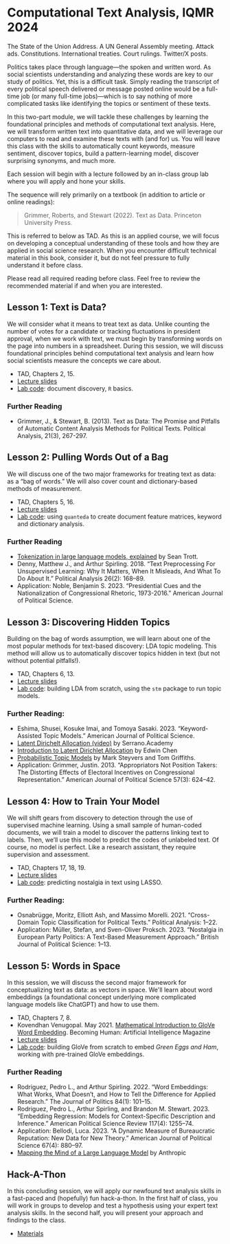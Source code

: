 # Computational Text Analysis, IQMR 2024

The State of the Union Address. A UN General Assembly meeting. Attack ads. Constitutions. International treaties. Court rulings. Twitter/X posts. 

Politics takes place through language—the spoken and written word. As social scientists understanding and analyzing these words are key to our study of politics. Yet, this is a difficult task. Simply reading the transcript of every political speech delivered or message posted online would be a full-time job (or many full-time jobs)—which is to say nothing of more complicated tasks like identifying the topics or sentiment of these texts.

In this two-part module, we will tackle these challenges by learning the foundational principles and methods of computational text analysis. Here, we will transform written text into quantitative data, and we will leverage our computers to read and examine these texts with (and for) us. You will leave this class with the skills to automatically count keywords, measure sentiment, discover topics, build a pattern-learning model, discover surprising synonyms, and much more. 

Each session will begin with a lecture followed by an in-class group lab where you will apply and hone your skills.

The sequence will rely primarily on a textbook (in addition to article or online readings): 

> Grimmer, Roberts, and Stewart (2022). Text as Data. Princeton University Press. 

This is referred to below as TAD. As this is an applied course, we will focus on developing a conceptual understanding of these tools and how they are applied in social science research. When you encounter difficult technical material in this book, consider it, but do not feel pressure to fully understand it before class. 

Please read all required reading before class. Feel free to review the recommended material if and when you are interested. 

## Lesson 1: Text is Data?

We will consider what it means to treat text as data. Unlike counting the number of votes for a candidate or tracking fluctuations in president approval, when we work with text, we must begin by transforming words on the page into numbers in a spreadsheet. During this session, we will discuss foundational principles behind computational text analysis and learn how social scientists measure the concepts we care about. 

- TAD, Chapters 2, 15.
- [Lecture slides](iqmr1-intro/iqmr1-intro.pdf)
- [Lab code](iqmr1-intro/iqmr-lab-1.R): document discovery, `R` basics.

### Further Reading
- Grimmer, J., & Stewart, B. (2013). Text as Data: The Promise and Pitfalls of Automatic Content Analysis Methods for Political Texts. Political Analysis, 21(3), 267-297.


## Lesson 2: Pulling Words Out of a Bag

We will discuss one of the two major frameworks for treating text as data: as a “bag of words.” We will also cover count and dictionary-based methods of measurement. 

- TAD, Chapters 5, 16.
- [Lecture slides](iqmr2-dicts/iqmr2-dicts.pdf)
- [Lab code](iqmr2-dicts/iqmr-lab-2.R): using `quanteda` to create document feature matrices, keyword and dictionary analysis. 

### Further Reading
- [Tokenization in large language models, explained](https://seantrott.substack.com/p/tokenization-in-large-language-models?publication_id=1003231&post_id=143614250&isFreemail=true&r=ecfmx&triedRedirect=true) by Sean Trott.
- Denny, Matthew J., and Arthur Spirling. 2018. “Text Preprocessing For Unsupervised Learning: Why It Matters, When It Misleads, And What To Do About It.” Political Analysis 26(2): 168–89. 
- Application: Noble, Benjamin S. 2023. “Presidential Cues and the Nationalization of Congressional Rhetoric, 1973-2016.” American Journal of Political Science.

## Lesson 3: Discovering Hidden Topics

Building on the bag of words assumption, we will learn about one of the most popular methods for text-based discovery: LDA topic modeling. This method will allow us to automatically discover topics hidden in text (but not without potential pitfalls!). 

- TAD, Chapters 6, 13.
- [Lecture slides](iqmr3-lda/iqmr3-lda.pdf)
- [Lab code](iqmr3-lda/iqmr-lab-3.R): building LDA from scratch, using the `stm` package to run topic models.

### Further Reading:
- Eshima, Shusei, Kosuke Imai, and Tomoya Sasaki. 2023. “Keyword-Assisted Topic Models.” American Journal of Political Science. 
- [Latent Dirichelt Allocation (video)](https://www.youtube.com/watch?v=T05t-SqKArY) by Serrano.Academy
- [Introduction to Latent Dirichlet Allocation](https://arc.net/l/quote/ddscyjzt) by Edwin Chen
- [Probabilistic Topic Models](https://d1wqtxts1xzle7.cloudfront.net/81715/sbmq8q4bog4w4yg3ip1.pdf?1425068854=&response-content-disposition=inline%3B+filename%3Dpdf.pdf&Expires=1717897918&Signature=IyuZ1fehyoWkWrdKvBXboUV~bKu29ngNASDoECSpWaoSc4CUO88YIyNO4Sz6cMUR07gWP2ydOsfTlyCbo~r4oCZcwzrhbqGfEKeyPlq7dypt0~AfS5mwVk3QhxaxwhstqLgpmZwQZo1vnD8vA3yOvOJYxKbY6N2mq~Y5-tZP26LZ53T0MMVFB4qooofg1HF8ZJL6-g~dV-7jvylNpaHkU7fd6RmX3XMYlKh38KlB3DxXEY3pVTAMl84lVaAz57WPdCaQF2Nu3GqQuJDdFtItRxvv8LSC5NwzEDAoLuNvGiiGjG~63VNM9nyh2RP7kpxvZV3A-Uze0VERdkWSy-FzRw__&Key-Pair-Id=APKAJLOHF5GGSLRBV4ZA) by Mark Steyvers and Tom Griffiths.
- Application: Grimmer, Justin. 2013. “Appropriators Not Position Takers: The Distorting Effects of Electoral Incentives on Congressional Representation.” American Journal of Political Science 57(3): 624–42. 

## Lesson 4: How to Train Your Model

We will shift gears from discovery to detection through the use of supervised machine learning. Using a small sample of human-coded documents, we will train a model to discover the patterns linking text to labels. Then, we’ll use this model to predict the codes of unlabeled text. Of course, no model is perfect. Like a research assistant, they require supervision and assessment.

- TAD, Chapters 17, 18, 19. 
- [Lecture slides](iqmr4-ml/iqmr4-ml.pdf)
- [Lab code](iqmr4-ml/iqmr-lab-4.R): predicting nostalgia in text using LASSO.

### Further Reading:
- Osnabrügge, Moritz, Elliott Ash, and Massimo Morelli. 2021. “Cross-Domain Topic Classification for Political Texts.” Political Analysis: 1–22.
- Application: Müller, Stefan, and Sven-Oliver Proksch. 2023. “Nostalgia in European Party Politics: A Text-Based Measurement Approach.” British Journal of Political Science: 1–13.

## Lesson 5: Words in Space

In this session, we will discuss the second major framework for conceptualizing text as data: as vectors in space. We'll learn about word embeddings (a foundational concept underlying more complicated language models like ChatGPT) and how to use them. 

- TAD, Chapters 7, 8.
- Kovendhan Venugopal. May 2021. [Mathematical Introduction to GloVe Word Embedding](https://becominghuman.ai/mathematical-introduction-to-glove-word-embedding-60f24154e54c). Becoming Human: Artificial Intelligence Magazine
- [Lecture slides](iqmr5-emb/iqmr5-emb.pdf)
- [Lab code](iqmr5-emb/iqmr-lab-5.R): building GloVe from scratch to embed *Green Eggs and Ham*, working with pre-trained GloVe embeddings.

### Further Reading
- Rodriguez, Pedro L., and Arthur Spirling. 2022. “Word Embeddings: What Works, What Doesn’t, and How to Tell the Difference for Applied Research.” The Journal of Politics 84(1): 101–15.
- Rodriguez, Pedro L., Arthur Spirling, and Brandon M. Stewart. 2023. “Embedding Regression: Models for Context-Specific Description and Inference.” American Political Science Review 117(4): 1255–74.
- Application: Bellodi, Luca. 2023. “A Dynamic Measure of Bureaucratic Reputation: New Data for New Theory.” American Journal of Political Science 67(4): 880–97. 
- [Mapping the Mind of a Large Language Model](https://www.anthropic.com/news/mapping-mind-language-model) by Anthropic

## Hack-A-Thon
In this concluding session, we will apply our newfound text analysis skills in a fast-paced and (hopefully) fun hack-a-thon. In the first half of class, you will work in groups to develop and test a hypothesis using your expert text analysis skills. In the second half, you will present your approach and findings to the class.

- [Materials](hack-a-thon.R)
